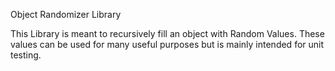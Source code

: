 Object Randomizer Library

This Library is meant to recursively fill an object with
Random Values. These values can be used for many useful
purposes but is mainly intended for unit testing. 
